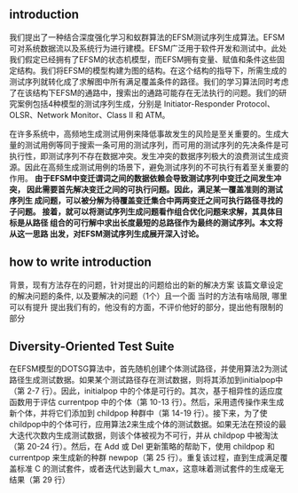 ## introduction

我们提出了一种结合深度强化学习和蚁群算法的EFSM测试序列生成算法。EFSM可对系统数据流以及系统行为进行建模。EFSM广泛用于软件开发和测试中。此处我们假定已经拥有了EFSM的状态机模型，而EFSM拥有变量、赋值和条件这些固定结构。我们将EFSM的模型构建为图的结构。在这个结构的指导下，所需生成的测试序列就转化成了求解图中所有满足覆盖条件的路径。我们的学习算法同时考虑了在该结构下EFSM的通路中，搜索出的通路可能存在无法执行的问题。我们的研究案例包括4种模型的测试序列生成，分别是 Initiator-Responder Protocol、OLSR、Network Monitor、Class II 和 ATM。

在许多系统中，高频地生成测试用例来降低事故发生的风险是至关重要的。生成大量的测试用例等同于搜索一条可用的测试序列，而可用的测试序列的先决条件是可执行性，即测试序列不存在数据冲突。发生冲突的数据序列极大的浪费测试生成资源。因此在高频生成测试用例的场景下，避免测试序列的不可执行有着至关重要的作用。
**由于EFSM中变迁谓词之间的数据依赖会导致测试序列中变迁之间发生冲突， 因此需要首先解决变迁之间的可执行问题。因此，满足某一覆盖准则的测试序列生 成问题，可以被分解为待覆盖变迁集合中两两变迁之间可执行路径寻找的子问题。 接着，就可以将测试序列生成问题看作组合优化问题来求解，其具体目标是从路径 组合的可行解中求出长度最短的总路径作为最终的测试序列。本文将从这一思路 出发，对EFSM测试序列生成展开深入讨论。**

## how to write introduction
背景，现有方法存在的问题，针对提出的问题给出的新的解决方案
该篇文章设定的解决问题的条件, 以及要解决的问题（1个）且一个面
当时的方法有啥局限, 哪里可以有提升
提出我们有的，他没有的方面，不评价他好的部分，提出他有限制的部分

## Diversity-Oriented Test Suite
在EFSM模型的DOTSG算法中，首先随机创建个体测试路径，并使用算法2为测试路径生成测试数据。如果某个测试路径存在测试数据，则将其添加到initialpop中（第 2-7 行）。因此，initialpop 中的个体是可行的。其次，基于相异性的适应度函数用于评估 currentpop 中的个体（第 10-13 行）。然后，采用遗传操作来生成新个体，并将它们添加到 childpop 种群中（第 14-19 行）。接下来，为了使childpop中的个体可行，应用算法2来生成个体的测试数据。如果无法在预设的最大迭代次数内生成测试数据，则该个体被视为不可行，并从 childpop 中被淘汰（第 20-24 行）。然后，在 Add 或 Del 更新策略的帮助下，使用 childpop 和 currentpop 来生成新的种群 newpop（第 25 行）。重复该过程，直到生成满足覆盖标准 C 的测试套件，或者迭代达到最大 t_max，这意味着测试套件的生成毫无结果（第 29 行）









